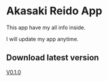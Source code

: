 # Akasaki Reido App

This app have my all info inside.

I will update my app anytime.

## Download latest version

[V0.1.0](https://github.com/Akasaki-Reido/Reido-App/releases/tag/V0.1.0)
